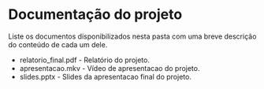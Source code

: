 # Documentação do projeto

Liste os documentos disponibilizados nesta pasta com uma breve descrição do conteúdo de cada um dele.

* relatorio_final.pdf - Relatório do projeto.
* apresentacao.mkv - Vídeo de apresentacao do projeto.
* slides.pptx - Slides da apresentacao final do projeto.



